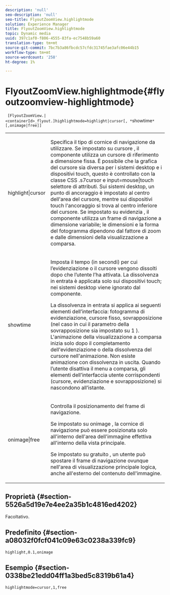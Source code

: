 ```yaml
---
description: 'null'
seo-description: 'null'
seo-title: FlyoutZoomView.highlightmode
solution: Experience Manager
title: FlyoutZoomView.highlightmode
topic: Dynamic media
uuid: 397c1af0-f806-4555-83fa-ec7548b59a60
translation-type: tm+mt
source-git-commit: 7bc7b3a86fbcdc57cfdc31745fae3afc06e44b15
workflow-type: tm+mt
source-wordcount: '258'
ht-degree: 1%

---
```



# FlyoutZoomView.highlightmode{#flyoutzoomview-highlightmode}

` [FlyoutZoomView.|<containerId>_flyout.]highlightmode=highlight|cursor[, *`showtime`*[,onimage|free]]`

<table id="table_C6F4C663099F40698874731590A22924"> 
 <tbody> 
  <tr> 
   <td colname="col1"> <p> <span class="codeph"> highlight|cursor  </span> </p> </td> 
   <td colname="col2"> <p> Specifica il tipo di cornice di navigazione da utilizzare. Se impostato su <span class="codeph"> cursore </span>, il componente utilizza un cursore di riferimento a dimensione fissa. È possibile che la grafica del cursore sia diversa per i sistemi desktop e i dispositivi touch, questo è controllato con la classe CSS <span class="codeph"> .s7cursor </span> e <span class="codeph"> input=mouse|touch </span> selettore di attributi. Sui sistemi desktop, un punto di ancoraggio è impostato al centro dell'area del cursore, mentre sui dispositivi touch l'ancoraggio si trova al centro inferiore del cursore. Se impostato su <span class="codeph"> evidenzia </span>, il componente utilizza un frame di navigazione a dimensione variabile; le dimensioni e la forma del fotogramma dipendono dal fattore di zoom e dalle dimensioni della visualizzazione a comparsa. </p> </td> 
  </tr> 
  <tr> 
   <td colname="col1"> <p> <span class="codeph"> <span class="varname"> showtime  </span> </span> </p> </td> 
   <td colname="col2"> <p> Imposta il tempo (in secondi) per cui l’evidenziazione o il cursore vengono dissolti dopo che l’utente l’ha attivata. La dissolvenza in entrata è applicata solo sui dispositivi touch; nei sistemi desktop viene ignorato dal componente. </p> <p>La dissolvenza in entrata si applica ai seguenti elementi dell’interfaccia: fotogramma di evidenziazione, cursore fisso, sovrapposizione (nel caso in cui il parametro <span class="codeph"> della sovrapposizione </span> sia impostato su <span class="codeph"> 1 </span>). L'animazione della visualizzazione a comparsa inizia solo dopo il completamento dell'evidenziazione o della dissolvenza del cursore nell'animazione. Non esiste animazione con dissolvenza in uscita. Quando l’utente disattiva il menu a comparsa, gli elementi dell’interfaccia utente corrispondenti (cursore, evidenziazione e sovrapposizione) si nascondono all’istante. </p> </td> 
  </tr> 
  <tr> 
   <td colname="col1"> <p> <span class="codeph"> onimage|free  </span> </p> </td> 
   <td colname="col2"> <p> Controlla il posizionamento del frame di navigazione. </p> <p>Se impostato su <span class="codeph"> onimage </span>, la cornice di navigazione può essere posizionata solo all'interno dell'area dell'immagine effettiva all'interno della vista principale. </p> <p>Se impostato su <span class="codeph"> gratuito </span>, un utente può spostare il frame di navigazione ovunque nell'area di visualizzazione principale logica, anche all'esterno del contenuto dell'immagine. </p> </td> 
  </tr> 
 </tbody> 
</table>

## Proprietà {#section-5526a5d19e7e4ee2a35b1c4816ed4202}

Facoltativo.

## Predefinito {#section-a08032f0fcf041c09e63c0238a339fc9}

`highlight,0.1,onimage`

## Esempio {#section-0338be21edd04ff1a3bed5c8319b61a4}

`highlightmode=cursor,1,free`
